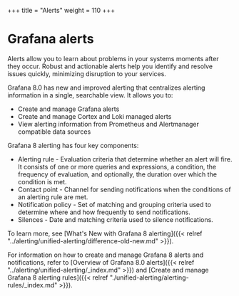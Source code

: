 +++
title = "Alerts"
weight = 110
+++

# Grafana alerts

Alerts allow you to learn about problems in your systems moments after they occur. Robust and actionable alerts help you identify and resolve issues quickly, minimizing disruption to your services.

Grafana 8.0 has new and improved alerting that centralizes alerting information in a single, searchable view. It allows you to:

- Create and manage Grafana alerts
- Create and manage Cortex and Loki managed alerts
- View alerting information from Prometheus and Alertmanager compatible data sources

Grafana 8 alerting has four key components:

- Alerting rule - Evaluation criteria that determine whether an alert will fire. It consists of one or more queries and expressions, a condition, the frequency of evaluation, and optionally, the duration over which the condition is met.
- Contact point - Channel for sending notifications when the conditions of an alerting rule are met.
- Notification policy - Set of matching and grouping criteria used to determine where and how frequently to send notifications.
- Silences - Date and matching criteria used to silence notifications.

To learn more, see [What's New with Grafana 8 alerting]({{< relref "../alerting/unified-alerting/difference-old-new.md" >}}).

For information on how to create and manage Grafana 8 alerts and notifications, refer to [Overview of Grafana 8.0 alerts]({{< relref "../alerting/unified-alerting/_index.md" >}}) and [Create and manage Grafana 8 alerting rules]({{< relref "./unified-alerting/alerting-rules/_index.md" >}}).
